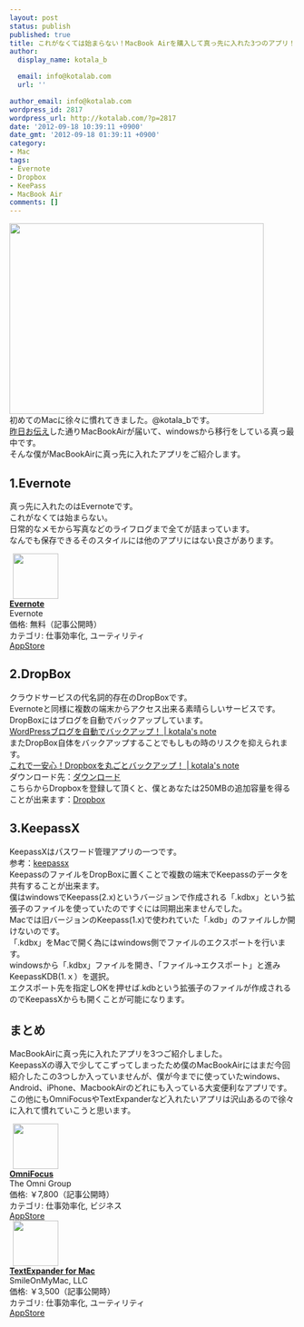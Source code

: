 ```yaml
---
layout: post
status: publish
published: true
title: これがなくては始まらない！MacBook Airを購入して真っ先に入れた3つのアプリ！
author:
  display_name: kotala_b

  email: info@kotalab.com
  url: ''

author_email: info@kotalab.com
wordpress_id: 2817
wordpress_url: http://kotalab.com/?p=2817
date: '2012-09-18 10:39:11 +0900'
date_gmt: '2012-09-18 01:39:11 +0900'
category:
- Mac
tags:
- Evernote
- Dropbox
- KeePass
- MacBook Air
comments: []
---
```

<p><a href="http://kotalab.com/wp-content/uploads/slooProImg_20120917123717.jpg" target="_blank"><img src="http://kotalab.com/wp-content/uploads/slooProImg_20120917123717.jpg" alt="" title="slooProImg_20120917123717.jpg" width="448" height="336" class="alignnone size-full wp-image-2803" /></a><br />
初めてのMacに徐々に慣れてきました。@kotala_bです。<br />
<a href="http://kotalab.com/macbook-air-24hours" title="圧倒的な早さに驚いた！MacBook Airが注文から25時間後には届いた！" target="_blank">昨日お伝え</a>した通りMacBookAirが届いて、windowsから移行をしている真っ最中です。<br />
そんな僕がMacBookAirに真っ先に入れたアプリをご紹介します。<br />
<!--more--></p>
<h2>1.Evernote</h2>
<p>真っ先に入れたのはEvernoteです。<br />
これがなくては始まらない。<br />
日常的なメモから写真などのライフログまで全てが詰まっています。<br />
なんでも保存できるそのスタイルには他のアプリにはない良さがあります。</p>
<div class="applink">
<div class="applinkimg"><a href="https://itunes.apple.com/jp/app/evernote/id281796108?mt=8&uo=4&at=10l4yU" rel="nofollow" target="_blank"><img hspace="6" src="http://a1527.phobos.apple.com/us/r30/Purple/v4/d6/af/ec/d6afec25-4d92-7b99-833b-14727820b3af/mzl.fwrhqtje.png" width="80" /></a></div>
<div class="applinktext">
<div class="applinktitle"><strong><a href="https://itunes.apple.com/jp/app/evernote/id281796108?mt=8&uo=4&at=10l4yU" rel="nofollow" target="_blank">Evernote</a></strong></div>
<div class="applinkinfo">Evernote</div>
<div class="applinkinfo">価格: 無料（記事公開時）</div>
<div class="applinkinfo">カテゴリ: 仕事効率化, ユーティリティ</div>
</div>
<div class="clear"></div>
<div class="appstorelink"><a href="https://itunes.apple.com/jp/app/evernote/id281796108?mt=8&uo=4&at=10l4yU" rel="nofollow" target="_blank">AppStore</a></div>
</div>
<h2>2.DropBox</h2>
<p>クラウドサービスの代名詞的存在のDropBoxです。<br />
Evernoteと同様に複数の端末からアクセス出来る素晴らしいサービスです。<br />
DropBoxにはブログを自動でバックアップしています。<br />
<a href="http://kotalab.com/wordpress-backwpup" target="_blank">WordPressブログを自動でバックアップ！ | kotala's note</a><br />
またDropBox自体をバックアップすることでもしもの時のリスクを抑えられます。<br />
<a href="http://kotalab.com/dropbox-backup" target="_blank">これで一安心！Dropboxを丸ごとバックアップ！ | kotala's note</a><br />
ダウンロード先：<a href="https://www.dropbox.com/" title="dropbox" target="_blank">ダウンロード</a><br />
こちらからDropboxを登録して頂くと、僕とあなたは250MBの追加容量を得ることが出来ます：<a href="http://db.tt/BXcySQmO" title="dropboxに登録" target="_blank">Dropbox</a></p>
<h2>3.KeepassX</h2>
<p>KeepassXはパスワード管理アプリの一つです。<br />
参考：<a href="http://www.keepassx.org/" target="_blank">keepassx</a><br />
KeepassのファイルをDropBoxに置くことで複数の端末でKeepassのデータを共有することが出来ます。<br />
僕はwindowsでKeepass(2.x)というバージョンで作成される「.kdbx」という拡張子のファイルを使っていたのですぐには同期出来ませんでした。<br />
Macでは旧バージョンのKeepass(1.x)で使われていた「.kdb」のファイルしか開けないのです。<br />
「.kdbx」をMacで開く為にはwindows側でファイルのエクスポートを行います。<br />
windowsから「.kdbx」ファイルを開き、「ファイル&rarr;エクスポート」と進みKeepassKDB(1.ｘ）を選択。<br />
エクスポート先を指定しOKを押せば.kdbという拡張子のファイルが作成されるのでKeepassXからも開くことが可能になります。</p>
<h2>まとめ</h2>
<p>MacBookAirに真っ先に入れたアプリを3つご紹介しました。<br />
KeepassXの導入で少してこずってしまったため僕のMacBookAirにはまだ今回紹介したこの3つしか入っていませんが、僕が今までに使っていたwindows、Android、iPhone、MacbookAirのどれにも入っている大変便利なアプリです。<br />
この他にもOmniFocusやTextExpanderなど入れたいアプリは沢山あるので徐々に入れて慣れていこうと思います。</p>
<div class="applink">
<div class="applinkimg"><a href="https://itunes.apple.com/jp/app/omnifocus/id402835630?mt=12&uo=4&at=10l4yU" rel="nofollow" target="_blank"><img hspace="6" src="http://a4.mzstatic.com/us/r30/Purple/v4/91/ac/ed/91aced18-0d1b-a4ab-8146-1dbc7770b660/OmniFocus.512x512-75.png" width="80" /></a></div>
<div class="applinktext">
<div class="applinktitle"><strong><a href="https://itunes.apple.com/jp/app/omnifocus/id402835630?mt=12&uo=4&at=10l4yU" rel="nofollow" target="_blank">OmniFocus</a></strong></div>
<div class="applinkinfo">The Omni Group</div>
<div class="applinkinfo">価格: ￥7,800（記事公開時）</div>
<div class="applinkinfo">カテゴリ: 仕事効率化, ビジネス</div>
</div>
<div class="clear"></div>
<div class="appstorelink"><a href="https://itunes.apple.com/jp/app/omnifocus/id402835630?mt=12&uo=4&at=10l4yU" rel="nofollow" target="_blank">AppStore</a></div>
</div>
<div class="applink">
<div class="applinkimg"><a href="https://itunes.apple.com/jp/app/textexpander-for-mac/id405274824?mt=12&uo=4&at=10l4yU" rel="nofollow" target="_blank"><img hspace="6" src="http://a3.mzstatic.com/us/r30/Purple/v4/b4/fa/e2/b4fae252-c6f9-f488-1f97-86dfbedbd828/SMTEIcon.512x512-75.png" width="80" /></a></div>
<div class="applinktext">
<div class="applinktitle"><strong><a href="https://itunes.apple.com/jp/app/textexpander-for-mac/id405274824?mt=12&uo=4&at=10l4yU" rel="nofollow" target="_blank">TextExpander for Mac</a></strong></div>
<div class="applinkinfo">SmileOnMyMac, LLC</div>
<div class="applinkinfo">価格: ￥3,500（記事公開時）</div>
<div class="applinkinfo">カテゴリ: 仕事効率化, ユーティリティ</div>
</div>
<div class="clear"></div>
<div class="appstorelink"><a href="https://itunes.apple.com/jp/app/textexpander-for-mac/id405274824?mt=12&uo=4&at=10l4yU" rel="nofollow" target="_blank">AppStore</a></div>
</div>
